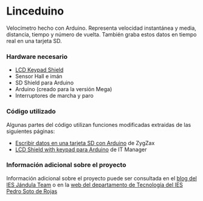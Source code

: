 Linceduino
==========

Velocímetro hecho con Arduino. Representa velocidad instantánea y media, distancia, tiempo y número de vuelta. También graba estos datos en tiempo real en una tarjeta SD.


### Hardware necesario

 * [LCD Keypad Shield](dx.com/es/p/lcd-keypad-shield-for-arduino-duemilanove-lcd-1602-118059)
 * Sensor Hall e imán
 * SD Shield para Arduino
 * Arduino (creado para la versión Mega)
 * Interruptores de marcha y paro

### Código utilizado

Algunas partes del código utilizan funciones modificadas extraidas de las siguientes páginas:

 * [Escribir datos en una tarjeta SD con Arduino](zygzax.com/2013/12/14/escribir-datos-en-una-tarjeta-sd-con-arduino-modulo-microsd-y-ethernet-shield/) de ZygZax
 * [LCD Shield with keypad para Arduino](itmanageratschool.blogspot.com.es/2012/05/lcd-shield-with-keypad-para-arduino.html) de IT Manager

### Información adicional sobre el proyecto

Información adicional sobre el proyecto puede ser consultada en el [blog del IES Jándula Team](lince-jandula.blogspot.com.es/2014/02/linceduino-o-como-colaborar-entre.html) o en la [web del departamento de Tecnología del IES Pedro Soto de Rojas](tecnosoto.es/wordpress/?p=35)
